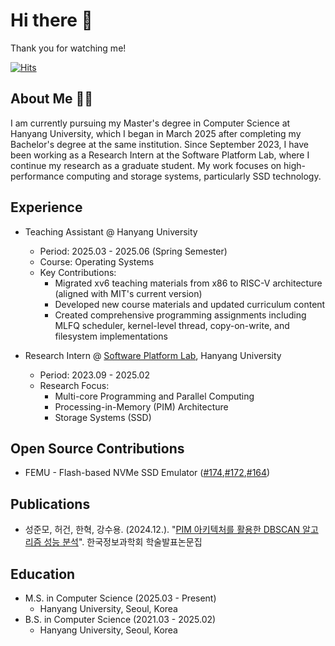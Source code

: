 # Hi there 👋
Thank you for watching me!

[![Hits](https://hits.seeyoufarm.com/api/count/incr/badge.svg?url=https%3A%2F%2Fgithub.com%2Fwnsah814&count_bg=%2379C83D&title_bg=%23555555&icon=&icon_color=%23E7E7E7&title=hits&edge_flat=false)](https://hits.seeyoufarm.com)

## About Me 👨‍💻
I am currently pursuing my Master's degree in Computer Science at Hanyang University, which I began in March 2025 after completing my Bachelor's degree at the same institution. Since September 2023, I have been working as a Research Intern at the Software Platform Lab, where I continue my research as a graduate student. My work focuses on high-performance computing and storage systems, particularly SSD technology.

## Experience
* Teaching Assistant @ Hanyang University
  * Period: 2025.03 - 2025.06 (Spring Semester)
  * Course: Operating Systems
  * Key Contributions:
    * Migrated xv6 teaching materials from x86 to RISC-V architecture (aligned with MIT's current version)
    * Developed new course materials and updated curriculum content
    * Created comprehensive programming assignments including MLFQ scheduler, kernel-level thread, copy-on-write, and filesystem implementations
    
* Research Intern @ [Software Platform Lab](https://splab.hanyang.ac.kr), Hanyang University
  * Period: 2023.09 - 2025.02
  * Research Focus:
    * Multi-core Programming and Parallel Computing
    * Processing-in-Memory (PIM) Architecture
    * Storage Systems (SSD)

## Open Source Contributions
- FEMU - Flash-based NVMe SSD Emulator ([#174](https://github.com/MoatLab/FEMU/pull/174),[#172](https://github.com/MoatLab/FEMU/pull/172),[#164](https://github.com/MoatLab/FEMU/pull/164))

## Publications
* 성준모, 허건, 한혁, 강수용. (2024.12.). "[PIM 아키텍처를 활용한 DBSCAN 알고리즘 성능 분석](https://www.dbpia.co.kr/journal/articleDetail?nodeId=NODE12042230)". 한국정보과학회 학술발표논문집

## Education
* M.S. in Computer Science (2025.03 - Present)
  * Hanyang University, Seoul, Korea
* B.S. in Computer Science (2021.03 - 2025.02)
  * Hanyang University, Seoul, Korea
